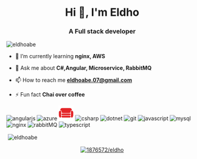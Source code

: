<h1 align="center">Hi 👋, I'm Eldho</h1>
<h3 align="center">A Full stack developer</h3>

<p align="left"> <img src="https://komarev.com/ghpvc/?username=eldhoabe" alt="eldhoabe" /> </p>

- 🌱 I’m currently learning **nginx, AWS**

- 💬 Ask me about **C#,Angular, Microservice, RabbitMQ**

- 📫 How to reach me **eldhoabe.07@gmail.com**

- ⚡ Fun fact **Chai over coffee**

<p align="left"><img src="https://devicons.github.io/devicon/devicon.git/icons/angularjs/angularjs-original.svg" alt="angularjs" width="40" height="40"/> <img src="https://www.vectorlogo.zone/logos/microsoft_azure/microsoft_azure-icon.svg" alt="azure" width="40" height="40"/> <img src="https://raw.githubusercontent.com/devicons/devicon/0d6c64dbbf311879f7d563bfc3ccf559f9ed111c/icons/couchdb/couchdb-original.svg" alt="couchdb" width="40" height="40"/> <img src="https://devicons.github.io/devicon/devicon.git/icons/csharp/csharp-original.svg" alt="csharp" width="40" height="40"/> <img src="https://devicons.github.io/devicon/devicon.git/icons/dot-net/dot-net-original-wordmark.svg" alt="dotnet" width="40" height="40"/> <img src="https://www.vectorlogo.zone/logos/git-scm/git-scm-icon.svg" alt="git" width="40" height="40"/> <img src="https://devicons.github.io/devicon/devicon.git/icons/javascript/javascript-original.svg" alt="javascript" width="40" height="40"/> <img src="https://devicons.github.io/devicon/devicon.git/icons/mysql/mysql-original-wordmark.svg" alt="mysql" width="40" height="40"/> <img src="https://devicons.github.io/devicon/devicon.git/icons/nginx/nginx-original.svg" alt="nginx" width="40" height="40"/> <img src="https://www.vectorlogo.zone/logos/rabbitmq/rabbitmq-icon.svg" alt="rabbitMQ" width="40" height="40"/> <img src="https://devicons.github.io/devicon/devicon.git/icons/typescript/typescript-original.svg" alt="typescript" width="40" height="40"/></p>

<p>&nbsp;<img align="center" src="https://github-readme-stats.vercel.app/api?username=eldhoabe&show_icons=true" alt="eldhoabe" /></p>

<p align="center">
<a href="https://stackoverflow.com/users/1876572/eldho" target="blank"><img align="center" src="https://cdn.jsdelivr.net/npm/simple-icons@3.0.1/icons/stackoverflow.svg" alt="1876572/eldho" height="30" width="30" /></a>
</p>
